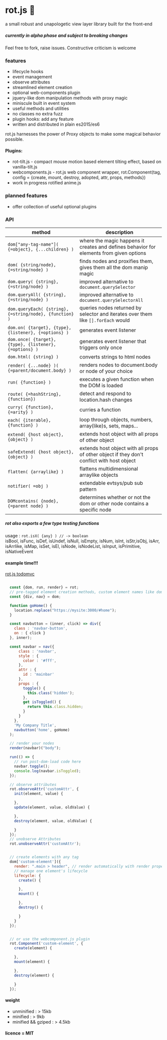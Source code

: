 # rot.js :rat:

a small robust and unapologetic view layer library built for the front-end

##### currently in alpha phase and subject to breaking changes
Feel free to fork, raise issues.
Constructive criticism is welcome

### features
* lifecycle hooks
* event management
* observe attributes
* streamlined element creation
* optional web-components plugin
* jquery-like dom manipulation methods with proxy magic
* miniscule built in event system
* useful methods and utilities
* no classes no extra fuzz
* plugin hooks: add any feature
* written and distributed in plain es2015/es6

rot.js harnesses the power of Proxy objects to make some magical behavior possible.

#### Plugins:
* rot-tilt.js - compact mouse motion based element tilting effect, based on vanilla-tilt.js
* webcomponents.js - rot.js web component wrapper, rot.Component(tag, config = {create, mount, destroy, adopted, attr, props, methods})
* work in progress rotified anime.js

### planned features
* offer collection of useful optional plugins

### API
| method | description  |
|--------|--------------|
| ``dom["any-tag-name"]( {=object}, {...children} )`` | where the magic happens it creates and defines behavior for elements from given options |
| ``dom( {string/node}, {=string/node} )`` | finds nodes and proxifies them, gives them all the dom manip magic |
| ``dom.query( {string}, {=string/node} )`` | improved alternative to ``document.querySelector``|
| ``dom.queryAll( {string}, {=string/node} )`` | improved alternative to ``document.querySelectorAll``|
| ``dom.queryEach( {string}, {=string/node}, {function} )`` | queries nodes returned by selector and iterates over them like ``[].forEach`` would|
| ``dom.on( {target}, {type}, {listener}, {=options} )`` | generates event listener |
| ``dom.once( {target}, {type}, {listener}, {=options} )`` | generates event listener that triggers only once |
| ``dom.html( {string} )`` | converts strings to html nodes |
| ``render( {...node} )( {=parent/document.body} )`` | renders nodes to document.body or node of your choice |
| ``run( {function} )`` | executes a given function when the DOM is loaded |
| ``route( {=hashString}, {function})`` | detect and respond to location.hash changes |
| ``curry( {function}, {=arity} )`` | curries a function |
| ``each( {iterable}, {function} )`` | loop through objects, numbers, array(like)s, sets, maps... |
| ``extend( {host object}, {object} )`` | extends host object with all props of other object |
| ``safeExtend( {host object}, {object} )`` | extends host object with all props of other object if they don't conflict with host object |
| ``flatten( {arraylike} )`` | flattens multidimensional arraylike objects |
| ``notifier( =obj )`` | extendable evtsys/pub sub pattern |
| ``DOMcontains( {node}, {=parent node} )`` | determines whether or not the dom or other node contains a specific node |

##### rot also exports a few type testing functions
usage : ``rot.isX( {any} ) // -> boolean``  
isBool, isFunc,
isDef, isUndef,
isNull, isEmpty,
isNum, isInt,
isStr,isObj,
isArr, isArrlike,
isMap, isSet,
isEl, isNode, isNodeList,
isInput, isPrimitive, isNativeEvent

#### example time!!!

[rot.js todomvc](https://github.com/SaulDoesCode/rot.js-todomvc)

```javascript

  const {dom, run, render} = rot;
  // pre-tagged element creation methods, custom element names like dom['custom_element-x'] works too
  const {div, nav} = dom;

  function goHome() {
    location.replace("https://mysite:3000/#home");
  }

  const navbutton = (inner, click) => div({
    class : 'navbar-button',
    on : { click }
  }, inner);

  const navbar = nav({
      class : 'navbar',
      style : {
        color : '#fff',
      },
      attr : {
        id : 'mainbar'
      },
      props : {
        toggle() {
          this.class('hidden');
        },
        get isToggled() {
          return this.class.hidden;
        }
      }
    },    
    'My Company Title',
    navbutton('home', goHome)
  );

  // render your nodes
  render(navbar)("body");

  run(() => {
    // run post-dom-load code here
    navbar.toggle();
    console.log(navbar.isToggled);
  });

  // observe attributes
  rot.observeAttr('customAttr', {
    init(element, value) {

    },
    update(element, value, oldValue) {

    },
    destroy(element, value, oldValue) {

    }
  });
  // unobserve Attributes
  rot.unobserveAttr('customAttr');


  // create elements with any tag
  dom['custom-element']({
    render: ".main > header", // render automatically with render property
    // manage one element's lifecycle
    lifecycle: {
      create() {

      },
      mount() {

      },
      destroy() {

      }
    }
  });


  // or use the webcomponent.js plugin
  rot.Component('custom-element', {
    create(element) {

    },
    mount(element) {

    },
    destroy(element) {

    }
  });

```

#### weight
* unminified : > 15kb
* minified : > 9kb
* minified && gziped : > 4.5kb

#### licence = MIT
